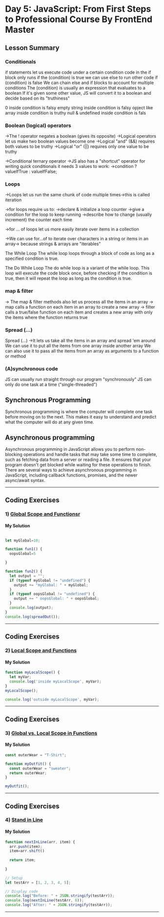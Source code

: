 
# Day 5: JavaScript: From First Steps to Professional Course By FrontEnd Master

## Lesson Summary
### Conditionals 

if statements let us execute code under a certain condition
code in the if block only runs if the (condition) is true
we can use else to run other code if (condition) is false
We can chain else and if blocks to account for multiple conditions
The (condition) is usually an expression that evaluates to a boolean
If it's given some other value, JS will convert it to a boolean and decide based on its "truthiness"

0 inside condition is falsy
empty string inside condition is falsy
opject like array inside condition is truthy
null & undefined inside condition is fals

### Boolean (logical) operators
->The ! operator negates a boolean (gives its opposite)
->Logical operators let us make two boolean values become one
->Logical "and" (&&) requires both values to be truthy
->Logical "or" (||) requires only one value to be truthy

->Conditional ternary operator
->JS also has a "shortcut" operator for writing quick conditionals it needs 3 values to work:
->condition ? valueIfTrue : valueIfFalse;

### Loops
->Loops let us run the same chunk of code multiple times->this is called iteration

->for loops require us to:
->declare & initialize a loop counter
->give a condition for the loop to keep running
->describe how to change (usually increment) the counter each time

->for ... of loops let us more easily iterate over items in a collection

->We can use for...of to iterate over characters in a string or items in an array-> because strings & arrays are "iterables"

The While Loop
The while loop loops through a block of code as long as a specified condition is true.

The Do While Loop
The do while loop is a variant of the while loop. This loop will execute the code block once, before checking if the condition is true, then it will repeat the loop as long as the condition is true.

### map & filter
-> The map & filter methods also let us process all the items in an array
-> map calls a function on each item in an array to create a new array
-> filter calls a true/false function on each item and creates a new array with only the items where the function returns true

### Spread (...)
Spread (...) ->It lets us take all the items in an array and spread 'em around
We can use it to put all the items from one array inside another array
We can also use it to pass all the items from an array as arguments to a function or method

### (A)synchronous code
JS can usually run straight through our program "synchronously"
JS can only do one task at a time ("single-threaded")

## Synchronous Programming
Synchronous programming is where the computer will complete one task before moving on to the next. This makes it easy to understand and predict what the computer will do at any given time.

## Asynchronous programming
Asynchronous programming in JavaScript allows you to perform non-blocking operations and handle tasks that may take some time to complete, such as fetching data from a server or reading a file. It ensures that your program doesn't get blocked while waiting for these operations to finish. There are several ways to achieve asynchronous programming in JavaScript, including callback functions, promises, and the newer async/await syntax.

*********************************************************************************************************************
## Coding Exercises
### 1) [Global Scope and Functionsr](https://www.freecodecamp.org/learn/javascript-algorithms-and-data-structures/basic-javascript/global-scope-and-functions)

#### My Solution

```javascript

let myGlobal=10;

function fun1() {
  oopsGlobal=5

}

function fun2() {
  let output = "";
  if (typeof myGlobal != "undefined") {
    output += "myGlobal: " + myGlobal;
  }
  if (typeof oopsGlobal != "undefined") {
    output += " oopsGlobal: " + oopsGlobal;
  }
  console.log(output);
}
console.log(spreadOut());
```
*************************************************************************************************************

## Coding Exercises

### 2) [Local Scope and Functions](https://www.freecodecamp.org/learn/javascript-algorithms-and-data-structures/basic-javascript/local-scope-and-functions)

#### My Solution

```javascript
function myLocalScope() {
  let myVar;
  console.log('inside myLocalScope', myVar);
}
myLocalScope();

console.log('outside myLocalScope', myVar);

```
*************************************************************************************************************
## Coding Exercises

### 3) [Global vs. Local Scope in Functions](https://www.freecodecamp.org/learn/javascript-algorithms-and-data-structures/basic-javascript/global-vs--local-scope-in-functions)

#### My Solution
```javascript
const outerWear = "T-Shirt";

function myOutfit() {
  const outerWear = "sweater";
  return outerWear;
}

myOutfit();
```
*************************************************************************************************************
## Coding Exercises
### 4) [Stand in Line](https://www.freecodecamp.org/learn/javascript-algorithms-and-data-structures/basic-javascript/stand-in-line)
#### My Solution
```javascript
function nextInLine(arr, item) {
  arr.push(item);
  item=arr.shift()
  
  return item;
  
}

// Setup
let testArr = [1, 2, 3, 4, 5];

// Display code
console.log("Before: " + JSON.stringify(testArr));
console.log(nextInLine(testArr, 6));
console.log("After: " + JSON.stringify(testArr));

```
*************************************************************************************************************

